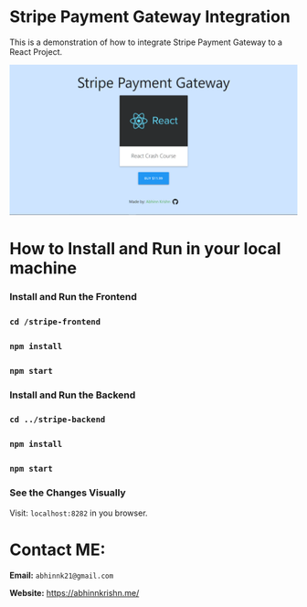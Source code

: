 # Stripe Payment Gateway Integration
This is a demonstration of how to integrate Stripe Payment Gateway to a React Project.

![Project Screeshot](./readme-image/screenshot.png)

# How to Install and Run in your local machine

### Install and Run the Frontend

### ```cd /stripe-frontend```

### ``` npm install ```

### ```npm start```


### Install and Run the Backend

### ```cd ../stripe-backend ```

### ```npm install```

### ```npm start```

### See the Changes Visually

Visit: ``localhost:8282`` in you browser.

# Contact ME:

**Email:** `abhinnk21@gmail.com`

**Website:** https://abhinnkrishn.me/




